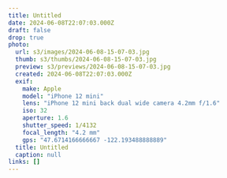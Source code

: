 ```yaml
---
title: Untitled
date: 2024-06-08T22:07:03.000Z
draft: false
drop: true
photo:
  url: s3/images/2024-06-08-15-07-03.jpg
  thumb: s3/thumbs/2024-06-08-15-07-03.jpg
  preview: s3/previews/2024-06-08-15-07-03.jpg
  created: 2024-06-08T22:07:03.000Z
  exif:
    make: Apple
    model: "iPhone 12 mini"
    lens: "iPhone 12 mini back dual wide camera 4.2mm f/1.6"
    iso: 32
    aperture: 1.6
    shutter_speed: 1/4132
    focal_length: "4.2 mm"
    gps: "47.6714166666667 -122.193488888889"
  title: Untitled
  caption: null
links: []
---
```

